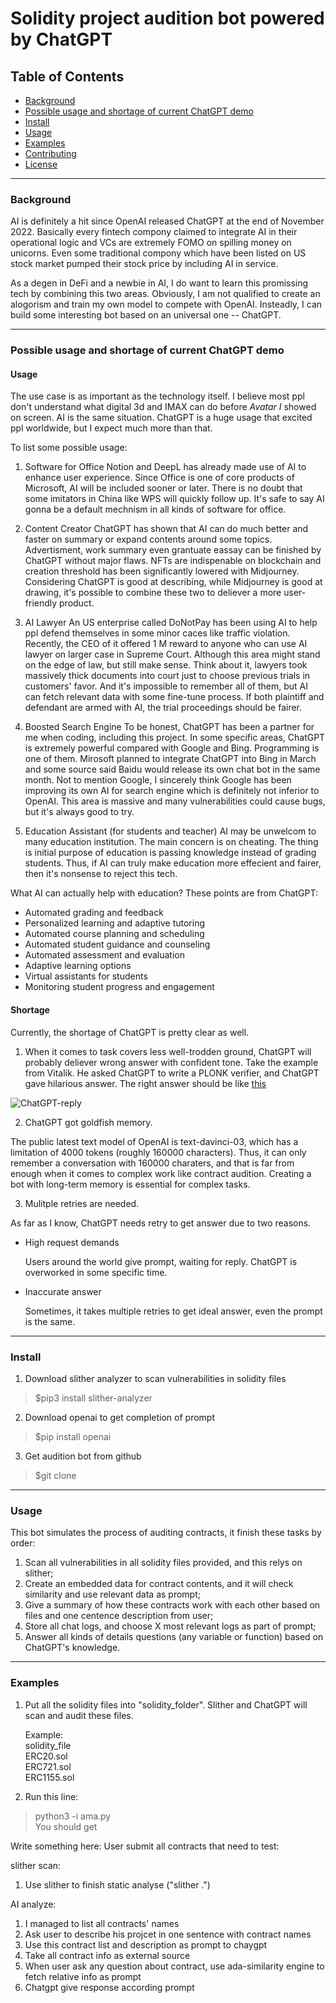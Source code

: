 # Solidity project audition bot powered by ChatGPT

## Table of Contents
* [Background](#Background)
* [Possible usage and shortage of current ChatGPT demo](#Possible-usage-and-shortage-of-current-ChatGPT-demo)
* [Install](#Install)
* [Usage](#Usage)
* [Examples](#Examples)
* [Contributing](#Contributing)
* [License](#License)

----------
### Background

AI is definitely a hit since OpenAI released ChatGPT at the end of November 2022. 
Basically every fintech compony claimed to integrate AI in their operational logic and VCs are extremely FOMO on spilling money on unicorns.
Even some traditional compony which have been listed on US stock market pumped their stock price by including AI in service.

As a degen in DeFi and a newbie in AI, I do want to learn this promissing tech by combining this two areas.
Obviously, I am not qualified to create an alogorism and train my own model to compete with OpenAI. 
Insteadly, I can build some interesting bot based on an universal one -- ChatGPT.

---

### Possible usage and shortage of current ChatGPT demo

#### Usage

The use case is as important as the technology itself. 
I believe most ppl don't understand what digital 3d and IMAX can do before *Avatar I* showed on screen.
AI is the same situation. ChatGPT is a huge usage that excited ppl worldwide, but I expect much more than that.

To list some possible usage:
1. Software for Office
Notion and DeepL has already made use of AI to enhance user experience.
Since Office is one of core products of Microsoft, AI will be included sooner or later.
There is no doubt that some imitators in China like WPS will quickly follow up.
It's safe to say AI gonna be a default mechnism in all kinds of software for office.

2. Content Creator
ChatGPT has shown that AI can do much better and faster on summary or expand contents around some topics.
Advertisment, work summary even grantuate eassay can be finished by ChatGPT without major flaws.
NFTs are indispenable on blockchain and creation threshold has been significantly lowered with Midjourney.
Considering ChatGPT is good at describing, while Midjourney is good at drawing, it's possible to combine these two to deliever a more user-friendly product.

3. AI Lawyer
An US enterprise called DoNotPay has been using AI to help ppl defend themselves in some minor caces like traffic violation.
Recently, the CEO of it offered 1 M reward to anyone who can use AI lawyer on larger case in Supreme Court.
Although this area might stand on the edge of law, but still make sense.
Think about it, lawyers took massively thick documents into court just to choose previous trials in customers' favor.
And it's impossible to remember all of them, but AI can fetch relevant data with some fine-tune process.
If both plaintiff and defendant are armed with AI, the trial proceedings should be fairer.

4. Boosted Search Engine
To be honest, ChatGPT has been a partner for me when coding, including this project.
In some specific areas, ChatGPT is extremely powerful compared with Google and Bing. Programming is one of them.
Mirosoft planned to integrate ChatGPT into Bing in March and some source said Baidu would release its own chat bot in the same month.
Not to mention Google, I sincerely think Google has been improving its own AI for search engine which is definitely not inferior to OpenAI.
This area is massive and many vulnerabilities could cause bugs, but it's always good to try.

5. Education Assistant (for students and teacher)
AI may be unwelcom to many education institution. The main concern is on cheating.
The thing is initial purpose of education is passing knowledge instead of grading students.
Thus, if AI can truly make education more effecient and fairer, then it's nonsense to reject this tech.

What AI can actually help with education? These points are from ChatGPT:
* Automated grading and feedback
* Personalized learning and adaptive tutoring
* Automated course planning and scheduling
* Automated student guidance and counseling
* Automated assessment and evaluation
* Adaptive learning options
* Virtual assistants for students
* Monitoring student progress and engagement

#### Shortage

Currently, the shortage of ChatGPT is pretty clear as well.
1. When it comes to task covers less well-trodden ground, ChatGPT will probably deliever wrong answer with confident tone.
Take the example from Vitalik. He asked ChatGPT to write a PLONK verifier, and ChatGPT gave hilarious answer. 
The right answer should be like [this](https://github.com/ethereum/research/blob/master/py_plonk/verifier.py)

![ChatGPT-reply](https://vitalik.ca/images/gpt3/plonk.png 'ChatGPT-reply')

2. ChatGPT got goldfish memory.

  The public latest text model of OpenAI is text-davinci-03, which has a limitation of 4000 tokens (roughly 160000 characters).
  Thus, it can only remember a conversation with 160000 charaters, and that is far from enough when it comes to complex work like contract audition.
  Creating a bot with long-term memory is essential for complex tasks.

3. Mulitple retries are needed.

  As far as I know, ChatGPT needs retry to get answer due to two reasons.
  - High request demands
  
    Users around the world give prompt, waiting for reply. ChatGPT is overworked in some specific time.
  - Inaccurate answer
  
    Sometimes, it takes multiple retries to get ideal answer, even the prompt is the same.

-----
### Install

1. Download slither analyzer to scan vulnerabilities in solidity files
> $pip3 install slither-analyzer

2. Download openai to get completion of prompt
> $pip install openai

3. Get audition bot from github
> $git clone 


-----
### Usage

This bot simulates the process of auditing contracts, it finish these tasks by order:
  1. Scan all vulnerabilities in all solidity files provided, and this relys on slither;
  2. Create an embedded data for contract contents, and it will check similarity and use relevant data as prompt;
  3. Give a summary of how these contracts work with each other based on files and one centence description from user;
  4. Store all chat logs, and choose X most relevant logs as part of prompt;
  5. Answer all kinds of details questions (any variable or function) based on ChatGPT's knowledge.


------
### Examples
1. Put all the solidity files into "solidity_folder". Slither and ChatGPT will scan and audit these files.
   
   Example:  
     solidity_file   
         ERC20.sol   
         ERC721.sol  
         ERC1155.sol  
    
2. Run this line:
> python3 -i ama.py  
You should get 



Write something here:
User submit all contracts that need to test:

slither scan:
1. Use slither to finish static analyse ("slither .")

AI analyze:
1. I managed to list all contracts' names
2. Ask user to describe his projcet in one sentence with contract names
3. Use this contract list and description as prompt to chaygpt
4. Take all contract info as external source
5. When user ask any question about contract, use ada-similarity engine to fetch relative info as prompt
6. Chatgpt give response according prompt
